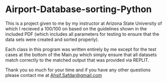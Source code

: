 # Airport-Database-sorting-Python
This is a project given to me by my instructor at Arizona State University of which I recieved a 100/100 on based on the guidelines shown in the included PDF (which includes all parameters for testing to ensure that the data sets were created and sorted properly). 

Each class in this program was written entirely by me except for the test cases at the bottom of the Main.py which simply ensure that all datasets match correctly to the matched output that was provided via REPLIT.

Thank you so much for your time and if you have any other questions please contact me at 
Ahsif.Safdar@gmail.com
